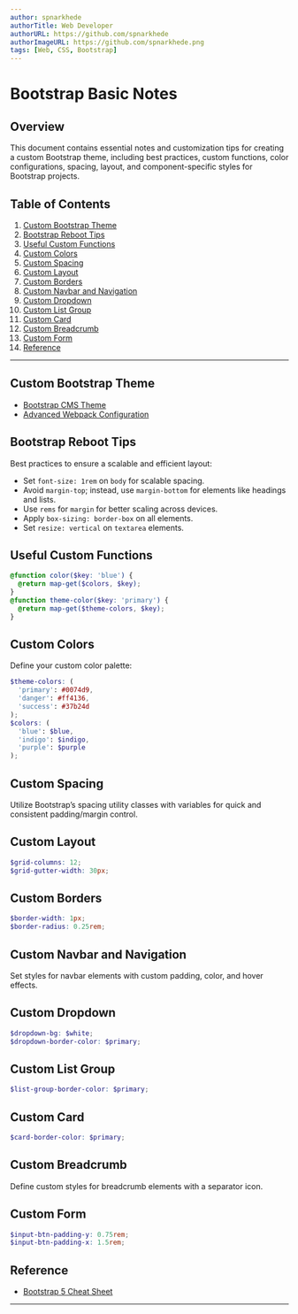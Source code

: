 ```yaml
---
author: spnarkhede
authorTitle: Web Developer
authorURL: https://github.com/spnarkhede
authorImageURL: https://github.com/spnarkhede.png
tags: [Web, CSS, Bootstrap]
---
```

# Bootstrap Basic Notes

## Overview

This document contains essential notes and customization tips for creating a custom Bootstrap theme, including best practices, custom functions, color configurations, spacing, layout, and component-specific styles for Bootstrap projects.

## Table of Contents

1. [Custom Bootstrap Theme](#custom-bootstrap-theme)
2. [Bootstrap Reboot Tips](#bootstrap-reboot-tips)
3. [Useful Custom Functions](#useful-custom-functions)
4. [Custom Colors](#custom-colors)
5. [Custom Spacing](#custom-spacing)
6. [Custom Layout](#custom-layout)
7. [Custom Borders](#custom-borders)
8. [Custom Navbar and Navigation](#custom-navbar-and-navigation)
9. [Custom Dropdown](#custom-dropdown)
10. [Custom List Group](#custom-list-group)
11. [Custom Card](#custom-card)
12. [Custom Breadcrumb](#custom-breadcrumb)
13. [Custom Form](#custom-form)
14. [Reference](#reference)

---

## Custom Bootstrap Theme

- [Bootstrap CMS Theme](https://github.com/sabertazimi/hust-web/tree/main/css/bootstrap-cms)
- [Advanced Webpack Configuration](https://medium.com/@estherfalayi/setting-up-webpack-for-bootstrap-4-and-font-awesome-eb276e04aaeb)

## Bootstrap Reboot Tips

Best practices to ensure a scalable and efficient layout:
- Set `font-size: 1rem` on `body` for scalable spacing.
- Avoid `margin-top`; instead, use `margin-bottom` for elements like headings and lists.
- Use `rems` for `margin` for better scaling across devices.
- Apply `box-sizing: border-box` on all elements.
- Set `resize: vertical` on `textarea` elements.

## Useful Custom Functions

```scss
@function color($key: 'blue') {
  @return map-get($colors, $key);
}
@function theme-color($key: 'primary') {
  @return map-get($theme-colors, $key);
}
```

## Custom Colors

Define your custom color palette:

```scss
$theme-colors: (
  'primary': #0074d9,
  'danger': #ff4136,
  'success': #37b24d
);
$colors: (
  'blue': $blue,
  'indigo': $indigo,
  'purple': $purple
);
```

## Custom Spacing

Utilize Bootstrap’s spacing utility classes with variables for quick and consistent padding/margin control.

## Custom Layout

```scss
$grid-columns: 12;
$grid-gutter-width: 30px;
```

## Custom Borders

```scss
$border-width: 1px;
$border-radius: 0.25rem;
```

## Custom Navbar and Navigation

Set styles for navbar elements with custom padding, color, and hover effects.

## Custom Dropdown

```scss
$dropdown-bg: $white;
$dropdown-border-color: $primary;
```

## Custom List Group

```scss
$list-group-border-color: $primary;
```

## Custom Card

```scss
$card-border-color: $primary;
```

## Custom Breadcrumb

Define custom styles for breadcrumb elements with a separator icon.

## Custom Form

```scss
$input-btn-padding-y: 0.75rem;
$input-btn-padding-x: 1.5rem;
```

## Reference

- [Bootstrap 5 Cheat Sheet](https://github.com/themeselection/bootstrap-cheatsheet)

---
